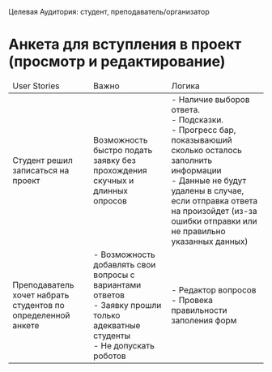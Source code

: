 Целевая Аудитория: студент, преподаватель/организатор

# Анкета для вступления в проект (просмотр и редактирование)
<table>
    <thead>
        <td>User Stories</td>
        <td>Важно</td>
        <td>Логика</td>
    </thead>
    <tbody>
        <tr>
            <td>
                Студент решил записаться на проект
            </td>
            <td>
                Возможность быстро подать заявку без прохождения скучных и длинных опросов<br>
            </td>
            <td>
                - Наличие выборов ответа.<br>
                - Подсказки.<br>
                - Прогресс бар, показываюший сколько осталось заполнить информации<br>
                - Данные не будут удалены в случае, если отправка ответа на произойдет
                  (из-за ошибки отправки или не правильно указанных данных)<br>
            </td>
        </tr>
        <tr>
            <td>
                Преподаватель хочет набрать студентов по определенной анкете
            </td>
            <td>
                - Возможность добавлять свои вопросы с вариантами ответов<br>
                - Заявку прошли только адекватные студенты <br>
                - Не допускать роботов<br>
            </td>
            <td>
                - Редактор вопросов<br>
                - Провека правильности заполения форм<br>
            </td>
        </tr>       
    </tbody>
</table>
